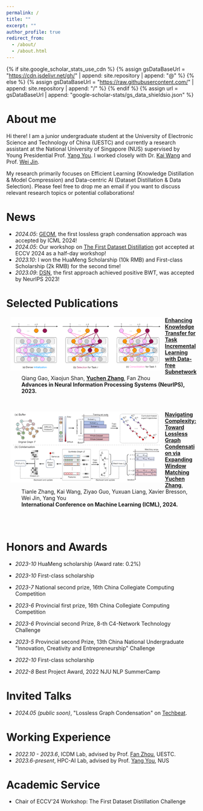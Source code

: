 ```yaml
---
permalink: /
title: ""
excerpt: ""
author_profile: true
redirect_from: 
  - /about/
  - /about.html
---
```


{% if site.google_scholar_stats_use_cdn %}
{% assign gsDataBaseUrl = "https://cdn.jsdelivr.net/gh/" | append: site.repository | append: "@" %}
{% else %}
{% assign gsDataBaseUrl = "https://raw.githubusercontent.com/" | append: site.repository | append: "/" %}
{% endif %}
{% assign url = gsDataBaseUrl | append: "google-scholar-stats/gs_data_shieldsio.json" %}

<span class='anchor' id='about-me'></span>

# About me

Hi there! I am a junior undergraduate student at the University of Electronic Science and Technology of China (UESTC) and currently a research assistant at the National University of Singapore (NUS) supervised by Young Presidential Prof. [Yang You](https://www.comp.nus.edu.sg/~youy/). I worked closely with Dr. [Kai Wang](https://kaiwang960112.github.io/) and Prof. [Wei Jin](https://www.cs.emory.edu/~wjin30/).

My research primarily focuses on Efficient Learning (Knowledge Distillation & Model Compression) and Data-centric AI (Dataset Distillation & Data Selection). 
Please feel free to drop me an email if you want to discuss relevant research topics or potential collaborations!


# News
- *2024.05*: [GEOM](https://arxiv.org/abs/2402.05011), the first lossless graph condensation approach was accepted by ICML 2024!
- *2024.05*: Our workshop on [The First Dataset Distillation](https://dd-challenge-main.vercel.app/) got accepted at ECCV 2024 as a half-day workshop!
- *2023.10*: I won the HuaMeng Scholarship (10k RMB) and First-class Scholarship (2k RMB) for the second time!
- *2023.09*: [DSN](https://proceedings.neurips.cc/paper_files/paper/2023/file/d7b3cef7c31b94a4a533db83d01a8882-Paper-Conference.pdf), the first approach achieved positive BWT, was accepted by NeurIPS 2023!


# Selected Publications 

<dl>
  <dt><img align="left" width="400"
hspace="10" wspace="20" src="../images/DSN.png">
</dt>
  <dd><a href="https://proceedings.neurips.cc/paper_files/paper/2023/file/d7b3cef7c31b94a4a533db83d01a8882-Paper-Conference.pdf">
    <strong>Enhancing Knowledge Transfer for Task Incremental Learning with Data-free Subnetwork
</strong></a></dd>
<dd>Qiang Gao, Xiaojun Shan, <strong><u>Yuchen Zhang</u></strong>, Fan Zhou</dd>
    <dd><strong> Advances in Neural Information Processing Systems (NeurIPS), 2023. </strong></dd>
</dl>

<br/>


<dl>
  <dt><img align="left" width="400"
hspace="10" wspace="20" src="../images/GEOM.png">
</dt>
  <dd><a href="https://arxiv.org/abs/2402.05011">
    <strong>Navigating Complexity: Toward Lossless Graph Condensation via Expanding Window Matching
</strong></a></dd>
<dd><strong><u>Yuchen Zhang</u></strong>, Tianle Zhang, Kai Wang, Ziyao Guo, Yuxuan Liang, Xavier Bresson, Wei Jin, Yang You</dd>
    <dd><strong>International Conference on Machine Learning (ICML), 2024.</strong></dd>
</dl>
    
<br/>
<br/>


# Honors and Awards

- *2023-10* HuaMeng	scholarship (Award rate: 0.2%) 

- *2023-10* First-class scholarship

- *2023-7*  National second prize, 16th China	Collegiate Computing Competition

- *2023-6*  Provincial first prize, 16th China Collegiate Computing Competition

- *2023-6*  Provincial second Prize, 8-th C4-Network Technology Challenge

- *2023-5*  Provincial second Prize, 13th China National Undergraduate "Innovation, Creativity and Entrepreneurship" Challenge

- *2022-10* First-class scholarship 

- *2022-8*  Best Project Award, 2022 NJU NLP SummerCamp


# Invited Talks
- *2024.05 (public soon)*, "Lossless Graph Condensation" on [Techbeat](www.techbeat.net).

# Working Experience
- *2022.10 - 2023.6*, ICDM Lab, advised by Prof. [Fan Zhou](https://scholar.google.com/citations?user=Ihj2Rw8AAAAJ&hl=zh-CN), UESTC.
- *2023.6-present*, HPC-AI Lab, advised by Prof. [Yang You](https://www.comp.nus.edu.sg/~youy/), NUS
  
# Academic Service
- Chair of ECCV'24 Workshop: The First Dataset Distillation Challenge

